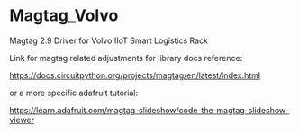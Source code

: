 # Magtag_Volvo
Magtag 2.9 Driver for Volvo IIoT Smart Logistics Rack

Link for magtag related adjustments for library docs reference:

https://docs.circuitpython.org/projects/magtag/en/latest/index.html

or a more specific adafruit tutorial:

https://learn.adafruit.com/magtag-slideshow/code-the-magtag-slideshow-viewer

